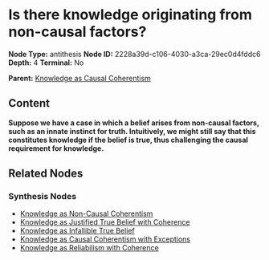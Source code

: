 # Is there knowledge originating from non-causal factors?

**Node Type:** antithesis
**Node ID:** 2228a39d-c106-4030-a3ca-29ec0d4fddc6
**Depth:** 4
**Terminal:** No

**Parent:** [Knowledge as Causal Coherentism](knowledge-as-causal-coherentism-synthesis-7671abd0-4929-4401-aa49-8f09ede744e1.md)

## Content

**Suppose we have a case in which a belief arises from non-causal factors, such as an innate instinct for truth. Intuitively, we might still say that this constitutes knowledge if the belief is true, thus challenging the causal requirement for knowledge.**

## Related Nodes

### Synthesis Nodes

- [Knowledge as Non-Causal Coherentism](knowledge-as-non-causal-coherentism-synthesis-38790596-75e0-47b8-b2ad-0aba56e0e1ac.md)
- [Knowledge as Justified True Belief with Coherence](knowledge-as-justified-true-belief-with-coherence-synthesis-23cd465c-9ae9-4d13-93be-994bc63e0953.md)
- [Knowledge as Infallible True Belief](knowledge-as-infallible-true-belief-synthesis-ada2e857-76e9-4180-a554-1596853bec52.md)
- [Knowledge as Causal Coherentism with Exceptions](knowledge-as-causal-coherentism-with-exceptions-synthesis-0af080a4-e35d-4599-a357-8fe545e118b9.md)
- [Knowledge as Reliabilism with Coherence](knowledge-as-reliabilism-with-coherence-synthesis-2f34ba00-f29c-4007-bf2c-617d3b236061.md)

